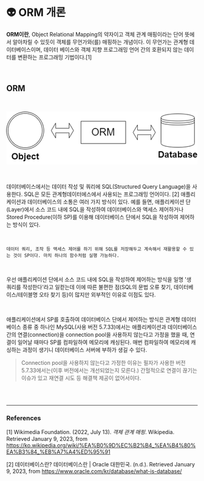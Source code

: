# :alien: **ORM 개론** 

**ORM이란**, Object Relational Mapping의 약자이고 객체 관계 매핑이라는 단어 뜻에서 알아차릴 수 있듯이 객체를 무언가와(를) 매핑하는 개념이다. 이 무언가는 관계형 데이터베이스이며, 데이터 베이스와 객체 지향 프로그래밍 언어 간의 호환되지 않는 데이터를 변환하는 프로그래밍 기법이다.[1]

<br>

## ORM

<br>

<p align="center"><img src="resources/orm.png"></p>

<br>

데이터베이스에서는 데이터 작성 및 쿼리에 SQL(Structured Query Language)을 사용한다. SQL은 모든 관계형데이터에스에서 사용되는 프로그래밍 언어이다. [2] 애플리케이션과 데이터베이스의 소통은 여러 가지 방식이 있다. 예를 들면, 애플리케이션 단(Layer)에서 소스 코드 내에 SQL을 작성하여 데이터베이스와 액세스 제어하거나 Stored Procedure(이하 SP)를 이용해 데이터베이스 단에서 SQL을 작성하여 제어하는 방식이 있다. 

<br>

```
데이터 쿼리, 조작 등 액세스 제어를 하기 위해 SQL를 저장해두고 계속해서 재활용할 수 있는 것이 SP이다. 마치 하나의 함수처럼 실행 가능하다.
```

<br>

우선 애플리케이션 단에서 소스 코드 내에 SQL을 작성하여 제어하는 방식을 일명 '생 쿼리를 작성한다'라고 일컫는데 이에 따른 불편한 점(SQL의 문법 오류 찾기, 데이터베이스/테이블명 오타 찾기 등)이 많지만 외부적인 이유로 이점도 있다. 

<br>

애플리케이션에서 SP를 호출하여 데이터베이스 단에서 제어하는 방식은 관계형 데이터베이스 종류 중 하나인 MySQL(사용 버전 5.7.33)에서는 애플리케이션과 데이터베이스 간의 연결(connection)을 connection pool을 사용하지 않는다고 가정을 했을 때, 연결이 일어날 때마다 SP를 컴파일하여 메모리에 캐싱된다. 매번 컴파일하여 메모리에 캐싱하는 과정이 생기니 데이터베이스 서버에 부하가 생길 수 있다.
> Connection pool을 사용하지 않는다고 가정한 이유는 필자가 사용한 버전 5.7.33에서는(이후 버전에서는 개선되었는지 모른다.) 간헐적으로 연결이 끊기는 이슈가 있고 재연결 시도 등 해결책 제공이 없어서이다.

<br> 



<br>

---
### **References**
[1] Wikimedia Foundation. (2022, July 13). *객체 관계 매핑*. Wikipedia. Retrieved January 9, 2023, from https://ko.wikipedia.org/wiki/%EA%B0%9D%EC%B2%B4_%EA%B4%80%EA%B3%84_%EB%A7%A4%ED%95%91 

[2] 데이터베이스란? 데이터베이스란 | Oracle 대한민국. (n.d.). Retrieved January 9, 2023, from https://www.oracle.com/kr/database/what-is-database/ 
